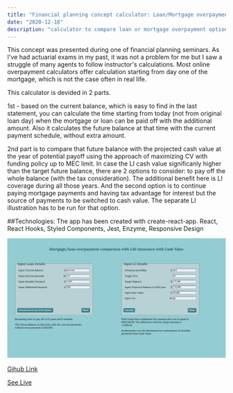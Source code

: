 ```yaml
---
title: "Financial planning concept calculator: Loan/Mortgage overpayment vs Whole Life Insurance"
date: "2020-12-18"
description: "calculator to compare loan or mortgage overpayment option vs investing in WL"
---
```


This concept was presented during one of financial planning seminars. As I've had actuarial exams in my past, it was not a problem for me but I saw a struggle of many agents to follow instructor's calculations. Most online overpayment calculators offer calculation starting from day one of the mortgage, which is not the case often in real life.

This calculator is devided in 2 parts.

1st - based on the current balance, which is easy to find in the last statement, you can calculate the time starting from today (not from original loan day) when the mortgage or loan can be paid off with the additional amount. Also it calculates the future balance at that time with the current payment schedule, without extra amount.

2nd part is to compare that future balance with the projected cash value at the year of potential payoff using the approach of maximizing CV with funding policy up to MEC limit. In case the LI cash value significanly higher than the target future balance, there are 2 options to consider: to pay off the whole balance (with the tax consideration). The additional benefit here is LI coverage during all those years. And the second option is to continue paying mortgage payments and having tax advantage for interest but the source of payments to be switched to cash value. The separate LI illustration has to be run for that option.

##Technologies:
The app has been created with create-react-app.
React, React Hooks, Styled Components, Jest, Enzyme, Responsive Design

<img src="https://github.com/Svetanek/gatsby-blog/raw/master/src/images/calculatorScreen.png" alt="screenshot e-fin_calculator" class="project-img" />

<a href="https://github.com/Svetanek/FinPlanning-concepts" class="project-link">Gihub Link</a>

<a href="https://loan-vs-wholelife.netlify.app/" class="project-link">See Live</a>
